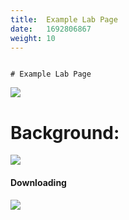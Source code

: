 ```yaml
---
title:  Example Lab Page
date:   1692806867
weight: 10
---
```

```bash

```

    # Example Lab Page




![](/images/ThinPurpleBar.png)


# Background:


![](/images/ThinPurpleBar.png)


#### Downloading

![](/images/ThinPurpleBar.png)


# 

